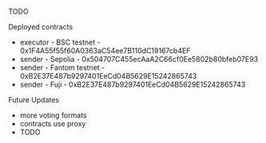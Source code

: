 TODO

Deployed contracts
* executor - BSC testnet - 0x1F4A55f55f60A0363aC54ee7B110dC19167cb4EF
* sender - Sepolia - 0x504707C455ecAaA2C66cf0Ee5802b80bfeb07E93
* sender - Fantom testnet - 0xB2E37E487b9297401EeCd04B5629E15242865743
* sender - Fuji - 0xB2E37E487b9297401EeCd04B5629E15242865743

Future Updates
* more voting formats
* contracts use proxy
* TODO